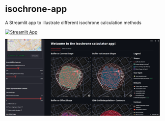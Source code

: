 # isochrone-app
A Streamlit app to illustrate different isochrone calculation methods

[![Streamlit App](https://static.streamlit.io/badges/streamlit_badge_black_white.svg)](https://isochrone.streamlit.app/)

![img.png](img.png)
